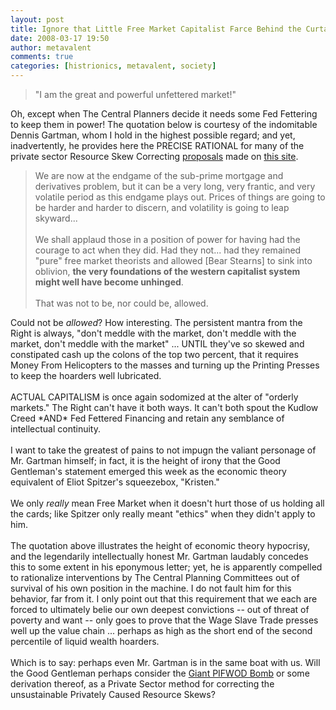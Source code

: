 ```yaml
---
layout: post
title: Ignore that Little Free Market Capitalist Farce Behind the Curtain!
date: 2008-03-17 19:50
author: metavalent
comments: true
categories: [histrionics, metavalent, society]
---
```

<blockquote>"I am the great and powerful unfettered market!"</blockquote>Oh, except when The Central Planners decide it needs some Fed Fettering to keep them in power! The quotation below is courtesy of the indomitable Dennis Gartman, whom I hold in the highest possible regard; and yet, inadvertently, he provides here the PRECISE RATIONAL for many of the private sector Resource Skew Correcting <a href="https://metavalent.info/?p=623">proposals</a> made on <a href="https://metavalent.info/?p=627">this site</a>.<br /><blockquote>We are now at the  endgame of the sub-prime mortgage and derivatives problem, but it can be a very long, very frantic, and very volatile period as this endgame plays out.  Prices of things are going to be harder and harder to discern, and volatility is going to leap skyward...<br /><br />We shall applaud those in a position of power for having had the courage to act when they did. Had they not... had they remained "pure" free market theorists and allowed [Bear Stearns] to sink into oblivion, <b>the very foundations of the western capitalist system might well have become unhinged</b>. <br /><br />That was not to be, nor could be, allowed. </blockquote>Could not be <i>allowed</i>? How interesting. The persistent mantra from the Right is always, "don't meddle with the market, don't meddle with the market, don't meddle with the market" ... UNTIL they've so skewed and constipated cash up the colons of the top two percent, that it requires Money From Helicopters to the masses and turning up the Printing Presses to keep the hoarders well lubricated. <br /><br />ACTUAL CAPITALISM is once again sodomized at the alter of "orderly markets." The Right can't have it both ways. It can't both spout the Kudlow Creed *AND* Fed Fettered Financing and retain any semblance of intellectual continuity.<br /><br />I want to take the greatest of pains to not impugn the valiant personage of Mr. Gartman himself; in fact, it is the height of irony that the Good Gentleman's statement emerged this week as the economic theory equivalent of Eliot Spitzer's squeezebox, "Kristen." <br /><br />We only <i>really</i> mean Free Market when it doesn't hurt those of us holding all the cards; like Spitzer only really meant "ethics" when they didn't apply to him.<br /><br />The quotation above illustrates the height of economic theory hypocrisy, and the legendarily intellectually honest Mr. Gartman laudably concedes this to some extent in his eponymous letter; yet, he is apparently compelled to rationalize interventions by The Central Planning Committees out of survival of his own position in the machine. I do not fault him for this behavior, far from it. I only point out that this requirement that we each are forced to ultimately belie our own deepest convictions -- out of threat of poverty and want -- only goes to prove that the Wage Slave Trade presses well up the value chain ... perhaps as high as the short end of the second percentile of liquid wealth hoarders. <br /><br />Which is to say: perhaps even Mr. Gartman is in the same boat with us. Will the Good Gentleman perhaps consider the <a href="https://metavalent.info/?p=623">Giant PIFWOD Bomb</a> or some derivation thereof, as a Private Sector method for correcting the unsustainable Privately Caused Resource Skews?
